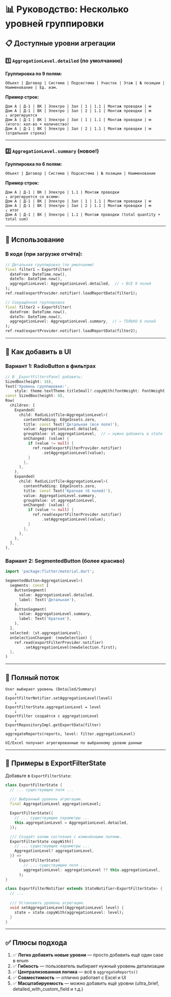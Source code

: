 # 📊 Руководство: Несколько уровней группировки

## 📋 Доступные уровни агрегации

### 1️⃣ `AggregationLevel.detailed` (по умолчанию)
**Группировка по 9 полям:**
```
Объект | Договор | Система | Подсистема | Участок | Этаж | № позиции | Наименование | Ед. изм.
```

**Пример строк:**
```
Дом А | Д-1 | ВК | Электро | Зал | 1 | 1.1 | Монтаж проводки | м
Дом А | Д-1 | ВК | Электро | Зал | 2 | 1.1 | Монтаж проводки | м
↓ агрегируется
Дом А | Д-1 | ВК | Электро | Зал | 1 | 1.1 | Монтаж проводки | м (итого: кол-во + количество)
Дом А | Д-1 | ВК | Электро | Зал | 2 | 1.1 | Монтаж проводки | м (отдельная строка)
```

---

### 2️⃣ `AggregationLevel.summary` (новое!)
**Группировка по 6 полям:**
```
Объект | Договор | Система | Подсистема | № позиции | Наименование
```

**Пример строк:**
```
Дом А | Д-1 | ВК | Электро | 1.1 | Монтаж проводки
↓ агрегируется со всеми:
Дом А | Д-1 | ВК | Электро | Зал | 1 | 1.1 | Монтаж проводки | м
Дом А | Д-1 | ВК | Электро | Зал | 2 | 1.1 | Монтаж проводки | м
↓ итог
Дом А | Д-1 | ВК | Электро | 1.1 | Монтаж проводки (total quantity + total sum)
```

---

## 🔧 Использование

### В коде (при загрузке отчёта):

```dart
// Детальная группировка (по умолчанию)
final filter1 = ExportFilter(
  dateFrom: DateTime.now(),
  dateTo: DateTime.now(),
  aggregationLevel: AggregationLevel.detailed,  // ← ВСЕ 9 полей
);
ref.read(exportProvider.notifier).loadReportData(filter1);

// Сокращённая группировка
final filter2 = ExportFilter(
  dateFrom: DateTime.now(),
  dateTo: DateTime.now(),
  aggregationLevel: AggregationLevel.summary,  // ← ТОЛЬКО 6 полей
);
ref.read(exportProvider.notifier).loadReportData(filter2);
```

---

## 🎯 Как добавить в UI

### Вариант 1: RadioButton в фильтрах

```dart
// В _ExportFiltersPanel добавить:
SizedBox(height: 16),
Text('Уровень группировки:', 
    style: theme.textTheme.titleSmall?.copyWith(fontWeight: FontWeight.bold)),
const SizedBox(height: 8),
Row(
  children: [
    Expanded(
      child: RadioListTile<AggregationLevel>(
        contentPadding: EdgeInsets.zero,
        title: const Text('Детальная (все поля)'),
        value: AggregationLevel.detailed,
        groupValue: st.aggregationLevel,  // ← нужно добавить в state
        onChanged: (value) {
          if (value != null) {
            ref.read(exportFilterProvider.notifier)
                .setAggregationLevel(value);
          }
        },
      ),
    ),
    Expanded(
      child: RadioListTile<AggregationLevel>(
        contentPadding: EdgeInsets.zero,
        title: const Text('Краткая (6 полей)'),
        value: AggregationLevel.summary,
        groupValue: st.aggregationLevel,
        onChanged: (value) {
          if (value != null) {
            ref.read(exportFilterProvider.notifier)
                .setAggregationLevel(value);
          }
        },
      ),
    ),
  ],
),
```

### Вариант 2: SegmentedButton (более красиво)

```dart
import 'package:flutter/material.dart';

SegmentedButton<AggregationLevel>(
  segments: const [
    ButtonSegment(
      value: AggregationLevel.detailed,
      label: Text('Детальная'),
    ),
    ButtonSegment(
      value: AggregationLevel.summary,
      label: Text('Краткая'),
    ),
  ],
  selected: {st.aggregationLevel},
  onSelectionChanged: (newSelection) {
    ref.read(exportFilterProvider.notifier)
        .setAggregationLevel(newSelection.first);
  },
)
```

---

## 🔄 Полный поток

```
User выбирает уровень (Detailed/Summary)
    ↓
ExportFilterNotifier.setAggregationLevel(level)
    ↓
ExportFilterState.aggregationLevel = level
    ↓
ExportFilter создаётся с aggregationLevel
    ↓
ExportRepositoryImpl.getExportData(filter)
    ↓
aggregateReports(reports, level: filter.aggregationLevel)
    ↓
UI/Excel получает агрегированные по выбранному уровню данные
```

---

## 📝 Примеры в ExportFilterState

Добавьте в `ExportFilterState`:

```dart
class ExportFilterState {
  // ... существующие поля ...
  
  /// Выбранный уровень агрегации.
  final AggregationLevel aggregationLevel;

  ExportFilterState({
    // ... существующие параметры ...
    this.aggregationLevel = AggregationLevel.detailed,
  });

  /// Создаёт копию состояния с изменёнными полями.
  ExportFilterState copyWith({
    // ... существующие параметры ...
    AggregationLevel? aggregationLevel,
  }) =>
      ExportFilterState(
        // ... существующие поля ...
        aggregationLevel: aggregationLevel ?? this.aggregationLevel,
      );
}

class ExportFilterNotifier extends StateNotifier<ExportFilterState> {
  // ...
  
  /// Установить уровень агрегации.
  void setAggregationLevel(AggregationLevel level) {
    state = state.copyWith(aggregationLevel: level);
  }
}
```

---

## ✅ Плюсы подхода

1. ✅ **Легко добавить новые уровни** — просто добавить ещё один case в enum
2. ✅ **Гибкость** — пользователь выбирает нужный уровень детализации
3. ✅ **Централизованная логика** — всё в `aggregateReports()`
4. ✅ **Совместимость** — отлично работает с Excel и UI
5. ✅ **Масштабируемость** — можно добавить ещё уровни (ultra_brief, detailed_with_custom_field и т.д.)

